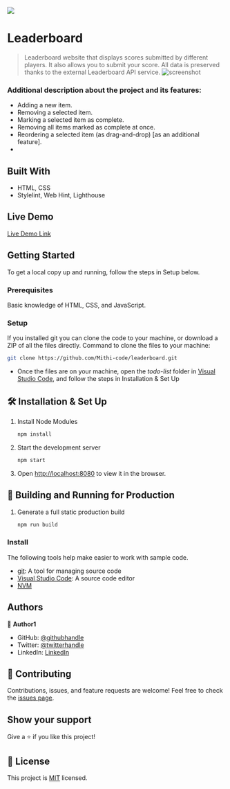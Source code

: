 ![](https://img.shields.io/badge/Microverse-blueviolet)
# Leaderboard
> Leaderboard website that displays scores submitted by different players. It also allows you to submit your score. All data is preserved thanks to the external Leaderboard API service.
![screenshot](./images/app.png)
### Additional description about the project and its features:
- Adding a new item.
- Removing a selected item.
- Marking a selected item as complete.
- Removing all items marked as complete at once.
- Reordering a selected item (as drag-and-drop) [as an additional feature].
- 
## Built With
- HTML, CSS
- Stylelint, Web Hint, Lighthouse
## Live Demo
[Live Demo Link]()
## Getting Started
To get a local copy up and running, follow the steps in Setup below.
### Prerequisites
Basic knowledge of HTML, CSS, and JavaScript.
### Setup
If you installed git you can clone the code to your machine, or download a ZIP of all the files directly.
Command to clone the files to your machine:
```bash
git clone https://github.com/Mithi-code/leaderboard.git
```
- Once the files are on your machine, open the _todo-list_ folder in [Visual Studio Code](https://code.visualstudio.com/), and follow the steps in Installation & Set Up
## 🛠 Installation & Set Up
1. Install Node Modules
   ```sh
   npm install
   ```
2. Start the development server
   ```sh
   npm start
   ```
3. Open [http://localhost:8080](http://localhost:8080) to view it in the browser.
## 🚀 Building and Running for Production
1. Generate a full static production build
   ```sh
   npm run build
   ```
### Install
The following tools help make easier to work with sample code.
- [git](https://git-scm.com/downloads): A tool for managing source code
- [Visual Studio Code](https://code.visualstudio.com/): A source code editor
- [NVM](https://github.com/nvm-sh/nvm)
## Authors
👤 **Author1**
- GitHub: [@githubhandle](https://github.com/Mithi-code)
- Twitter: [@twitterhandle](https://twitter.com/LazyMithlesh)
- LinkedIn: [LinkedIn](https://www.linkedin.com/in/mithlesh-kumar-564a97221/)
## 🤝 Contributing
Contributions, issues, and feature requests are welcome!
Feel free to check the [issues page](https://github.com/Mithi-code/leaderboard/issues).
## Show your support
Give a ⭐️ if you like this project!
## 📝 License
This project is [MIT](./MIT.md) licensed.
